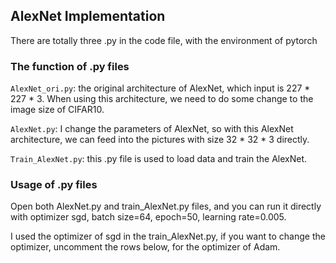 ## AlexNet Implementation

There are totally three .py in the code file, with the environment of pytorch

### The function of .py files

`AlexNet_ori.py`: the original architecture of AlexNet, which input is 227 * 227 * 3. When using this architecture, we need to do some change to the image size of CIFAR10.

`AlexNet.py`: I change the parameters of AlexNet, so with this AlexNet architecture, we can feed into the pictures with size 32 * 32 * 3 directly.

`Train_AlexNet.py`: this .py file is used to load data and train the AlexNet.


### Usage of .py files

Open both AlexNet.py and train_AlexNet.py files, and you can run it directly with optimizer sgd, batch size=64, epoch=50, learning rate=0.005.

I used the optimizer of sgd in the train_AlexNet.py, if you want to change the optimizer, uncomment the rows below, for the optimizer of Adam.
